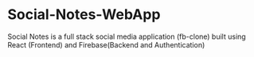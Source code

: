 # Social-Notes-WebApp
Social Notes is a full stack social media application (fb-clone) built using React (Frontend) and Firebase(Backend and Authentication)

